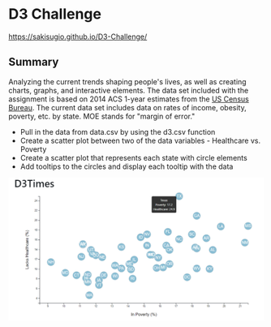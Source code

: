 # D3 Challenge 
https://sakisugio.github.io/D3-Challenge/

## Summary
Analyzing the current trends shaping people's lives, as well as creating charts, graphs, and interactive elements. The data set included with the assignment is based on 2014 ACS 1-year estimates from the [US Census Bureau](https://data.census.gov/cedsci/). The current data set includes data on rates of income, obesity, poverty, etc. by state. MOE stands for "margin of error."

* Pull in the data from data.csv by using the d3.csv function
* Create a scatter plot between two of the data variables - Healthcare vs. Poverty
* Create a scatter plot that represents each state with circle elements
* Add tooltips to the circles and display each tooltip with the data

![alt text](https://github.com/SakiSugio/D3-Challenge/blob/main/image/d3.png)
